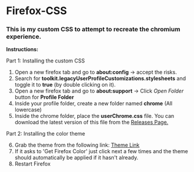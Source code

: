 # Firefox-CSS

### This is my custom CSS to attempt to recreate the chromium experience.

__Instructions:__

Part 1: Installing the custom CSS

1. Open a new firefox tab and go to __about:config__ -> accept the risks.
2. Search for __toolkit.legacyUserProfileCustomizations.stylesheets__ and toggle it to __true__ (by double clicking on it).
3. Open a new firefox tab and go to __about:support__ -> Click *Open Folder* button for __Profile Folder__
4. Inside your profile folder, create a new folder named __chrome__ (All lowercase)
5. Inside the chrome folder, place the __userChrome.css__ file. You can download the latest version of this file from the [Releases Page.](https://github.com/Trifall/Firefox-CSS/releases/)


Part 2: Installing the color theme

6. Grab the theme from the following link: [Theme Link](https://color.firefox.com/?theme=XQAAAAJUAQAAAAAAAABBqYhm849SCia48_6EGccwS-xMDPr79BBH6_4EpD24jBgjl6kvKSCXh41NOn6Dx5fR2q-a75GjEsvqfeU3VCj6w31W5eXvnSPrqPMCrtBu4dvYAJ4HJEbQ5PR6LKabjxMeCqo8aMtZBZuZ1NU_n0yAIvmiUoNsngm5b2WcT5zFMVsiSkeHdE-YluAjB0nBaIxF6fJVIu-yMdBQQEeyMC93_Kkuhv69kKhxBArVpLCywAtf2Y2Sis2qAb_V_SLQHNU9LTSSxkUr1uBJ3_rmAi9_yUk7IL1DRBAriIn_5KplwA)
7. If it asks to 'Get Firefox Color' just click next a few times and the theme should automatically be applied if it hasn't already.
8. Restart Firefox
